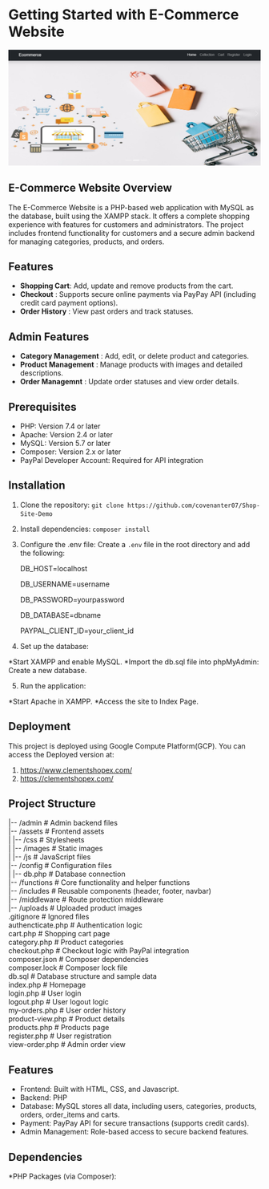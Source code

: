 # Getting Started with E-Commerce Website

![Demo]( https://github.com/covenanter07/Shop-Site-Demo/blob/main/ec_shop.png)

## E-Commerce Website Overview
The E-Commerce Website is a PHP-based web application with MySQL as the database, built using the XAMPP stack. It offers a complete shopping experience with features for customers and administrators. The project includes frontend functionality for customers and a secure admin backend for managing categories, products, and orders.

## Features
- **Shopping Cart**: Add, update and remove products from the cart.
- **Checkout** : Supports secure online payments via PayPay API (including credit card payment options).
- **Order History** : View past orders and track statuses.

## Admin Features
- **Category Management** : Add, edit, or delete product and categories.
- **Product Management** : Manage products with images and detailed descriptions.
- **Order Managemnt** : Update order statuses and view order details.

## Prerequisites

* PHP: Version 7.4 or later
* Apache: Version 2.4 or later
* MySQL: Version 5.7 or later
* Composer: Version 2.x or later
* PayPal Developer Account: Required for API integration

## Installation

1. Clone the repository:
   `git clone https://github.com/covenanter07/Shop-Site-Demo `

2. Install dependencies:
   `composer install`

3. Configure the .env file:
   Create a `.env` file in the root directory and add the following:

   DB_HOST=localhost
   
   DB_USERNAME=username
   
   DB_PASSWORD=yourpassword
   
   DB_DATABASE=dbname
   
   PAYPAL_CLIENT_ID=your_client_id

4. Set up the database:

*Start XAMPP and enable MySQL.
*Import the db.sql file into phpMyAdmin: Create a new database.


5. Run the application:

*Start Apache in XAMPP.
*Access the site to Index Page.

## 
## Deployment
This project is deployed using Google Compute Platform(GCP). You can access the
Deployed version at:

1.	https://www.clementshopex.com/
2.	https://clementshopex.com/

## Project Structure

|-- /admin              # Admin backend files  
|-- /assets              # Frontend assets  
|   |-- /css             # Stylesheets  
|   |-- /images          # Static images  
|   |-- /js              # JavaScript files  
|-- /config              # Configuration files  
|   |-- db.php           # Database connection  
|-- /functions           # Core functionality and helper functions  
|-- /includes            # Reusable components (header, footer, navbar)  
|-- /middleware          # Route protection middleware  
|-- /uploads             # Uploaded product images  
.gitignore               # Ignored files  
authencticate.php        # Authentication logic  
cart.php                 # Shopping cart page  
category.php             # Product categories  
checkout.php             # Checkout logic with PayPal integration  
composer.json            # Composer dependencies  
composer.lock            # Composer lock file  
db.sql                   # Database structure and sample data  
index.php                # Homepage  
login.php                # User login  
logout.php               # User logout logic  
my-orders.php            # User order history  
product-view.php         # Product details  
products.php             # Products page  
register.php             # User registration  
view-order.php           # Admin order view  

## Features

* Frontend: Built with HTML, CSS, and Javascript.
* Backend: PHP
* Database: MySQL stores all data, including users, categories, products, orders, order_items and carts.
* Payment: PayPay API for secure transactions (supports credit cards).
* Admin Management: Role-based access to secure backend features.

## Dependencies

*PHP Packages (via Composer):
